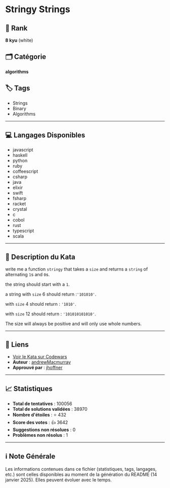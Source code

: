 # Stringy Strings

## 🏅 Rank
**8 kyu** (white)

## 🗂️ Catégorie
**algorithms**

## 🏷️ Tags
- Strings
- Binary
- Algorithms

---

## 💻 Langages Disponibles
- javascript
- haskell
- python
- ruby
- coffeescript
- csharp
- java
- elixir
- swift
- fsharp
- racket
- crystal
- c
- cobol
- rust
- typescript
- scala

---

## 📜 Description du Kata

write me a function `stringy` that takes a `size` and returns a `string` of alternating `1`s and `0`s.

the string should start with a `1`.

a string with `size` 6 should return :`'101010'`.

with `size` 4 should return : `'1010'`.

with `size` 12 should return : `'101010101010'`.

The size will always be positive and will only use whole numbers.



---

## 🔗 Liens
- [Voir le Kata sur Codewars](https://www.codewars.com/kata/563b74ddd19a3ad462000054)
- **Auteur** : [andrewMacmurray](https://www.codewars.com/users/andrewMacmurray)
- **Approuvé par** : [jhoffner](https://www.codewars.com/users/jhoffner)

---

## 📈 Statistiques
- **Total de tentatives** : 100056
- **Total de solutions validées** : 38970
- **Nombre d'étoiles** : ⭐ 432
- **Score des votes** : 👍 3642
- **Suggestions non résolues** : 0
- **Problèmes non résolus** : 1

---

## ℹ️ Note Générale
Les informations contenues dans ce fichier (statistiques, tags, langages, etc.) sont celles disponibles au moment de la génération du README (14 janvier 2025). Elles peuvent évoluer avec le temps.
